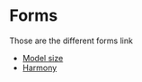 # Forms

Those are the different forms link

- [Model size](https://docs.google.com/forms/d/e/1FAIpQLSdBn0DZZe-8YPvLYl-vovapk1iMnteeLzGfFJ7R00D3eA-Ydw/viewform?usp=sf_link)
- [Harmony](https://docs.google.com/forms/d/e/1FAIpQLScZ1ZAkCxwIRiuewNlDUFgZcpEY2O-Yg0T8IEQzp4k9_BCCJg/viewform?usp=sf_link)